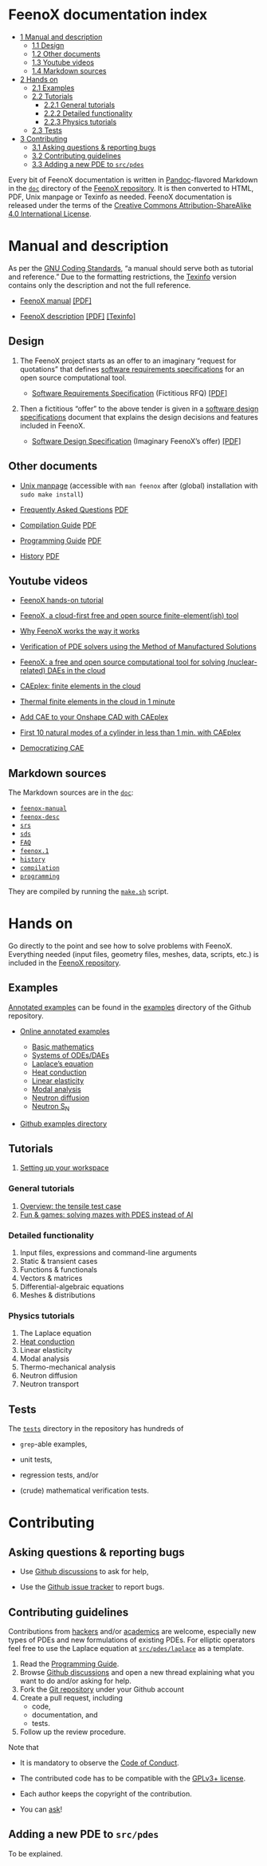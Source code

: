 # FeenoX documentation index

- [<span class="toc-section-number">1</span> Manual and description]
  - [<span class="toc-section-number">1.1</span> Design]
  - [<span class="toc-section-number">1.2</span> Other documents]
  - [<span class="toc-section-number">1.3</span> Youtube videos]
  - [<span class="toc-section-number">1.4</span> Markdown sources]
- [<span class="toc-section-number">2</span> Hands on]
  - [<span class="toc-section-number">2.1</span> Examples]
  - [<span class="toc-section-number">2.2</span> Tutorials]
    - [<span class="toc-section-number">2.2.1</span> General tutorials]
    - [<span class="toc-section-number">2.2.2</span> Detailed
      functionality]
    - [<span class="toc-section-number">2.2.3</span> Physics tutorials]
  - [<span class="toc-section-number">2.3</span> Tests]
- [<span class="toc-section-number">3</span> Contributing]
  - [<span class="toc-section-number">3.1</span> Asking questions &
    reporting bugs]
  - [<span class="toc-section-number">3.2</span> Contributing
    guidelines]
  - [<span class="toc-section-number">3.3</span> Adding a new PDE to
    `src/pdes`]

Every bit of FeenoX documentation is written in [Pandoc]-flavored
Markdown in the [`doc`] directory of the [FeenoX repository]. It is then
converted to HTML, PDF, Unix manpage or Texinfo as needed. FeenoX
documentation is released under the terms of the [Creative Commons
Attribution-ShareAlike 4.0 International License].

  [<span class="toc-section-number">1</span> Manual and description]: #manual-and-description
  [<span class="toc-section-number">1.1</span> Design]: #design
  [<span class="toc-section-number">1.2</span> Other documents]: #other-documents
  [<span class="toc-section-number">1.3</span> Youtube videos]: #sec:youtube
  [<span class="toc-section-number">1.4</span> Markdown sources]: #markdown-sources
  [<span class="toc-section-number">2</span> Hands on]: #hands-on
  [<span class="toc-section-number">2.1</span> Examples]: #examples
  [<span class="toc-section-number">2.2</span> Tutorials]: #tutorials
  [<span class="toc-section-number">2.2.1</span> General tutorials]: #general-tutorials
  [<span class="toc-section-number">2.2.2</span> Detailed functionality]:
    #detailed-functionality
  [<span class="toc-section-number">2.2.3</span> Physics tutorials]: #physics-tutorials
  [<span class="toc-section-number">2.3</span> Tests]: #tests
  [<span class="toc-section-number">3</span> Contributing]: #contributing
  [<span class="toc-section-number">3.1</span> Asking questions & reporting bugs]:
    #asking-questions-reporting-bugs
  [<span class="toc-section-number">3.2</span> Contributing guidelines]:
    #contributing-guidelines
  [<span class="toc-section-number">3.3</span> Adding a new PDE to `src/pdes`]:
    #adding-a-new-pde-to-srcpdes
  [Pandoc]: https://pandoc.org/
  [`doc`]: https://github.com/seamplex/feenox/tree/main/doc
  [FeenoX repository]: https://github.com/seamplex/feenox/
  [Creative Commons Attribution-ShareAlike 4.0 International License]: https://creativecommons.org/licenses/by-sa/4.0/

# Manual and description

As per the [GNU Coding Standards], “a manual should serve both as
tutorial and reference.” Due to the formatting restrictions, the
[Texinfo] version contains only the description and not the full
reference.

- [FeenoX manual][] [\[PDF\]][1]
- [FeenoX description][] [\[PDF\]][2] [\[Texinfo\]][3]

  [GNU Coding Standards]: https://www.gnu.org/prep/standards/standards.html#GNU-Manuals
  [Texinfo]: https://www.gnu.org/software/texinfo/
  [FeenoX manual]: https://www.seamplex.com/feenox/doc/feenox-manual.html
  [1]: https://www.seamplex.com/feenox/doc/feenox-manual.pdf
  [FeenoX description]: https://www.seamplex.com/feenox/doc/feenox-desc.html
  [2]: https://www.seamplex.com/feenox/doc/feenox-desc.pdf
  [3]: https://www.seamplex.com/feenox/doc/feenox-desc.texi

## Design

1.  The FeenoX project starts as an offer to an imaginary “request for
    quotations” that defines [software requirements specifications] for
    an open source computational tool.

    - [Software Requirements
      Specification][software requirements specifications] (Fictitious
      RFQ) [\[PDF\]][4]

2.  Then a fictitious “offer” to the above tender is given in a
    [software design
    specifications][software requirements specifications] document that
    explains the design decisions and features included in FeenoX.

    - [Software Design Specification] (Imaginary FeenoX’s offer)
      [\[PDF\]][5]

  [software requirements specifications]: https://seamplex.com/feenox/doc/srs.html
  [4]: https://www.seamplex.com/feenox/doc/srs.pdf
  [Software Design Specification]: https://seamplex.com/feenox/doc/sds.html
  [5]: https://www.seamplex.com/feenox/doc/sds.pdf

## Other documents

- [Unix manpage] (accessible with `man feenox` after (global)
  installation with `sudo make install`)
- [Frequently Asked Questions][] [PDF]
- [Compilation Guide][] [PDF][6]
- [Programming Guide][] [PDF][7]
- [History][] [PDF][8]

  [Unix manpage]: https://www.seamplex.com/feenox/doc/feenox.1.html
  [Frequently Asked Questions]: FAQ.markdown
  [PDF]: https://www.seamplex.com/feenox/doc/FAQ.pdf
  [Compilation Guide]: compilation.markdown
  [6]: https://www.seamplex.com/feenox/doc/compilation.pdf
  [Programming Guide]: programming.markdown
  [7]: https://www.seamplex.com/feenox/doc/programming.pdf
  [History]: history.markdown
  [8]: https://www.seamplex.com/feenox/doc/history.pdf

## Youtube videos

- [FeenoX hands-on tutorial]
- [FeenoX, a cloud-first free and open source finite-element(ish) tool]
- [Why FeenoX works the way it works]
- [Verification of PDE solvers using the Method of Manufactured
  Solutions]
- [FeenoX: a free and open source computational tool for solving
  (nuclear-related) DAEs in the cloud]
- [CAEplex: finite elements in the cloud]
- [Thermal finite elements in the cloud in 1 minute]
- [Add CAE to your Onshape CAD with CAEplex]
- [First 10 natural modes of a cylinder in less than 1 min. with
  CAEplex]
- [Democratizing CAE]

  [FeenoX hands-on tutorial]: https://www.youtube.com/watch?v=b3K2QewI8jE
  [FeenoX, a cloud-first free and open source finite-element(ish) tool]:
    https://www.youtube.com/watch?v=EZSjFzJAhbw
  [Why FeenoX works the way it works]: https://www.youtube.com/watch?v=66WvYTb4pSg
  [Verification of PDE solvers using the Method of Manufactured Solutions]:
    https://www.youtube.com/watch?v=mGNwL8TGijg
  [FeenoX: a free and open source computational tool for solving (nuclear-related) DAEs in the cloud]:
    https://www.youtube.com/watch?v=e8kFmFOsbPk
  [CAEplex: finite elements in the cloud]: https://www.youtube.com/watch?v=DOnoXo_MCZg
  [Thermal finite elements in the cloud in 1 minute]: https://www.youtube.com/watch?v=mOxQeIk2WJA
  [Add CAE to your Onshape CAD with CAEplex]: https://www.youtube.com/watch?v=ylXAUAsfb5E
  [First 10 natural modes of a cylinder in less than 1 min. with CAEplex]:
    https://www.youtube.com/watch?v=kD3tQdq17ZE
  [Democratizing CAE]: https://www.youtube.com/watch?v=7KqiMbrSLDc

## Markdown sources

The Markdown sources are in the [`doc`][]:

- [`feenox-manual`]
- [`feenox-desc`][`feenox-manual`]
- [`srs`]
- [`sds`]
- [`FAQ`]
- [`feenox.1`]
- [`history`]
- [`compilation`]
- [`programming`]

They are compiled by running the [`make.sh`] script.

  [`doc`]: https://github.com/seamplex/feenox/tree/main/doc
  [`feenox-manual`]: https/github.com/seamplex/feenox/blob/main/doc/feenox-desc.markdown
  [`srs`]: https/github.com/seamplex/feenox/blob/main/doc/srs.markdown
  [`sds`]: https/github.com/seamplex/feenox/blob/main/doc/sds.markdown
  [`FAQ`]: https/github.com/seamplex/feenox/blob/main/doc/FAQ.markdown
  [`feenox.1`]: https/github.com/seamplex/feenox/blob/main/doc/feenox.1.markdown
  [`history`]: https/github.com/seamplex/feenox/blob/main/doc/history.markdown
  [`compilation`]: https/github.com/seamplex/feenox/blob/main/doc/compilation.markdown
  [`programming`]: https/github.com/seamplex/feenox/blob/main/doc/programming.markdown
  [`make.sh`]: https://github.com/seamplex/feenox/blob/main/doc/make.sh

# Hands on

Go directly to the point and see how to solve problems with FeenoX.
Everything needed (input files, geometry files, meshes, data, scripts,
etc.) is included in the [FeenoX repository].

  [FeenoX repository]: https://github.com/seamplex/feenox/

## Examples

[Annotated examples] can be found in the [examples] directory of the
Github repository.

- [Online annotated examples][Annotated examples]
  - [Basic mathematics]
  - [Systems of ODEs/DAEs]
  - [Laplace’s equation]
  - [Heat conduction]
  - [Linear elasticity]
  - [Modal analysis]
  - [Neutron diffusion]
  - [Neutron S<sub>N</sub>]
- [Github examples directory][examples]

  [Annotated examples]: https://www.seamplex.com/feenox/examples
  [examples]: https://github.com/seamplex/feenox/tree/main/examples
  [Basic mathematics]: https://seamplex.com/feenox/examples/basic.html
  [Systems of ODEs/DAEs]: https://seamplex.com/feenox/examples/daes.html
  [Laplace’s equation]: https://seamplex.com/feenox/examples/laplace.html
  [Heat conduction]: https://seamplex.com/feenox/examples/thermal.html
  [Linear elasticity]: https://seamplex.com/feenox/examples/mechanical.html
  [Modal analysis]: https://seamplex.com/feenox/examples/modal.html
  [Neutron diffusion]: https://seamplex.com/feenox/examples/neutron_diffusion.html
  [Neutron S<sub>N</sub>]: https://seamplex.com/feenox/examples/neutron_sn.html

## Tutorials

1.  [Setting up your workspace]

  [Setting up your workspace]: https://www.seamplex.com/feenox/doc/tutorials/000-setup

### General tutorials

1.  [Overview: the tensile test case]
2.  [Fun & games: solving mazes with PDES instead of AI]

  [Overview: the tensile test case]: https://www.seamplex.com/feenox/doc/tutorials/110-tensile-test
  [Fun & games: solving mazes with PDES instead of AI]: https://www.seamplex.com/feenox/doc/tutorials/120-mazes

### Detailed functionality

1.  Input files, expressions and command-line arguments
2.  Static & transient cases
3.  Functions & functionals
4.  Vectors & matrices
5.  Differential-algebraic equations
6.  Meshes & distributions

### Physics tutorials

1.  The Laplace equation
2.  [Heat conduction][9]
3.  Linear elasticity
4.  Modal analysis
5.  Thermo-mechanical analysis
6.  Neutron diffusion
7.  Neutron transport

  [9]: https://www.seamplex.com/feenox/doc/tutorials/320-thermal

## Tests

The [`tests`] directory in the repository has hundreds of

- `grep`-able examples,
- unit tests,
- regression tests, and/or
- (crude) mathematical verification tests.

  [`tests`]: https://github.com/seamplex/feenox/tree/main/tests

# Contributing

## Asking questions & reporting bugs

- Use [Github discussions] to ask for help,
- Use the [Github issue tracker] to report bugs.

  [Github discussions]: https://github.com/seamplex/feenox/discussions
  [Github issue tracker]: https://github.com/seamplex/feenox/issues

## Contributing guidelines

Contributions from [hackers] and/or [academics] are welcome, especially
new types of PDEs and new formulations of existing PDEs. For elliptic
operators feel free to use the Laplace equation at [`src/pdes/laplace`]
as a template.

1.  Read the [Programming Guide][10].
2.  Browse [Github discussions] and open a new thread explaining what
    you want to do and/or asking for help.
3.  Fork the [Git repository] under your Github account
4.  Create a pull request, including
    - code,
    - documentation, and
    - tests.
5.  Follow up the review procedure.

Note that

- It is mandatory to observe the [Code of Conduct].
- The contributed code has to be compatible with the [GPLv3+ license].
- Each author keeps the copyright of the contribution.
- You can [ask][Github discussions]!

  [hackers]: README4hackers.html
  [academics]: README4academics.html
  [`src/pdes/laplace`]: https://github.com/seamplex/feenox/tree/main/src/pdes/laplace
  [10]: https://seamplex.com/feenox/doc/programming.html
  [Github discussions]: https://github.com/seamplex/feenox/discussions
  [Git repository]: https://github.com/seamplex/feenox/
  [Code of Conduct]: https://seamplex.com/feenox/doc/CODE_OF_CONDUCT.html
  [GPLv3+ license]: https://www.seamplex.com/feenox/#sec:licensing

## Adding a new PDE to `src/pdes`

To be explained.
